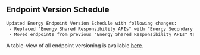 
## Endpoint Version Schedule

```diff
Updated Energy Endpoint Version Schedule with following changes:
 - Replaced "Energy Shared Responsibility APIs" with "Energy Secondary DH APIs"
 - Moved endpoints from previous "Energy Shared Responsibility APIs" table into "Energy APIs" table
```

A table-view of all endpoint versioning is available <a href='includes/endpoint-version-schedule/#endpoint-version-schedule'>here</a>.
